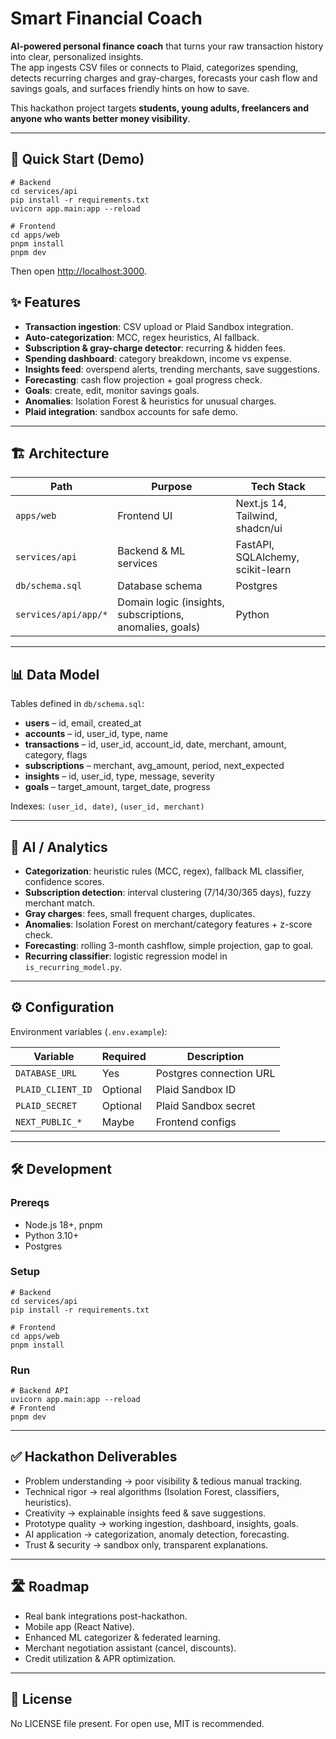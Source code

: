 # Smart Financial Coach

**AI-powered personal finance coach** that turns your raw transaction history into clear, personalized insights.  
The app ingests CSV files or connects to Plaid, categorizes spending, detects recurring charges and gray-charges, forecasts your cash flow and savings goals, and surfaces friendly hints on how to save.

This hackathon project targets **students, young adults, freelancers and anyone who wants better money visibility**.

---

## 🚀 Quick Start (Demo)

```
# Backend
cd services/api
pip install -r requirements.txt
uvicorn app.main:app --reload

# Frontend
cd apps/web
pnpm install
pnpm dev
```

Then open [http://localhost:3000](http://localhost:3000).

## ✨ Features

- **Transaction ingestion**: CSV upload or Plaid Sandbox integration.
- **Auto-categorization**: MCC, regex heuristics, AI fallback.
- **Subscription & gray-charge detector**: recurring & hidden fees.
- **Spending dashboard**: category breakdown, income vs expense.
- **Insights feed**: overspend alerts, trending merchants, save suggestions.
- **Forecasting**: cash flow projection + goal progress check.
- **Goals**: create, edit, monitor savings goals.
- **Anomalies**: Isolation Forest & heuristics for unusual charges.
- **Plaid integration**: sandbox accounts for safe demo.

---

## 🏗 Architecture

| Path                 | Purpose                                                  | Tech Stack                        |
| -------------------- | -------------------------------------------------------- | --------------------------------- |
| `apps/web`           | Frontend UI                                              | Next.js 14, Tailwind, shadcn/ui   |
| `services/api`       | Backend & ML services                                    | FastAPI, SQLAlchemy, scikit-learn |
| `db/schema.sql`      | Database schema                                          | Postgres                          |
| `services/api/app/*` | Domain logic (insights, subscriptions, anomalies, goals) | Python                            |

---

## 📊 Data Model

Tables defined in `db/schema.sql`:

- **users** – id, email, created_at
- **accounts** – id, user_id, type, name
- **transactions** – id, user_id, account_id, date, merchant, amount, category, flags
- **subscriptions** – merchant, avg_amount, period, next_expected
- **insights** – id, user_id, type, message, severity
- **goals** – target_amount, target_date, progress

Indexes: `(user_id, date)`, `(user_id, merchant)`

---

## 🤖 AI / Analytics

- **Categorization**: heuristic rules (MCC, regex), fallback ML classifier, confidence scores.
- **Subscription detection**: interval clustering (7/14/30/365 days), fuzzy merchant match.
- **Gray charges**: fees, small frequent charges, duplicates.
- **Anomalies**: Isolation Forest on merchant/category features + z-score check.
- **Forecasting**: rolling 3-month cashflow, simple projection, gap to goal.
- **Recurring classifier**: logistic regression model in `is_recurring_model.py`.

---

## ⚙️ Configuration

Environment variables (`.env.example`):

| Variable          | Required | Description             |
| ----------------- | -------- | ----------------------- |
| `DATABASE_URL`    | Yes      | Postgres connection URL |
| `PLAID_CLIENT_ID` | Optional | Plaid Sandbox ID        |
| `PLAID_SECRET`    | Optional | Plaid Sandbox secret    |
| `NEXT_PUBLIC_*`   | Maybe    | Frontend configs        |

---

## 🛠 Development

### Prereqs

- Node.js 18+, pnpm
- Python 3.10+
- Postgres

### Setup

```
# Backend
cd services/api
pip install -r requirements.txt

# Frontend
cd apps/web
pnpm install
```

### Run

```
# Backend API
uvicorn app.main:app --reload
# Frontend
pnpm dev
```

---

## ✅ Hackathon Deliverables

- Problem understanding → poor visibility & tedious manual tracking.
- Technical rigor → real algorithms (Isolation Forest, classifiers, heuristics).
- Creativity → explainable insights feed & save suggestions.
- Prototype quality → working ingestion, dashboard, insights, goals.
- AI application → categorization, anomaly detection, forecasting.
- Trust & security → sandbox only, transparent explanations.

---

## 🛣 Roadmap

- Real bank integrations post-hackathon.
- Mobile app (React Native).
- Enhanced ML categorizer & federated learning.
- Merchant negotiation assistant (cancel, discounts).
- Credit utilization & APR optimization.

---

## 📜 License

No LICENSE file present. For open use, MIT is recommended.
